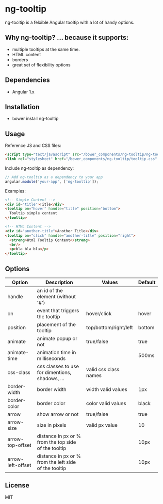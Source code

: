 # ng-tooltip

ng-tooltip is a felxible Angular tooltip with a lot of handy options.

## Why ng-tooltip? ... because it supports:
- multiple tooltips at the same time.
- HTML content
- borders
- great set of flexibility options

## Dependencies
- Angular 1.x

## Installation
- bower install ng-tooltip

## Usage

Reference JS and CSS files:
````html
<script type="text/javascript" src="/bower_components/ng-tooltip/ng-tooltip.js"></script>
<link rel="stylesheet" href="/bower_components/ng-tooltip/tooltip.css" />
````

Include ng-tooltip as dependency:
````javascript
// Add ng-tooltip as a dependency to your app
angular.module('your-app', ['ng-tooltip']);
````

Examples:
````html
<!-- Simple Content -->
<div id="title">Title</div>
<tooltip on="hover" handle="title" position="bottom">
  Tooltip simple content
</tooltip>

<!-- HTML Content -->
<div id="another-title">Another Title</div>
<tooltip on="click" handle="another-title" position="right">
  <strong>Html Tooltip Content</strong>
  <br/>
  <p>bla bla bla</p>
</tooltip>
````

## Options

Option            | Description                                          | Values                | Default  
----------------- | ---------------------------------------------------- | --------------------- | ---------
handle            | an id of the element (without '#')                   |                       |          
on                | event that triggers the tooltip| hover/click         | hover                 |          
position          | placement of the tooltip                             | top/bottom/right/left | bottom   
animate           | animate popup or not                                 | true/false            | true     
animate-time      | animation time in milliseconds                       |                       | 500ms    
css-class         | css classes to use for dimentions, shadows, ...      | valid css class names |
border-width      | border width                                         | width valid values    | 1px
border-color      | border color                                         | color valid values    | black
arrow             | show arrow or not                                    | true/false            | true
arrow-size        | size in pixels                                       | valid px value        | 10
arrow-top-offset  | distance in px or % from the top side of the tooltip |                       | 10px
arrow-left-offset | distance in px or % from the left side of the tooltip|                       | 10px

## License
MIT
